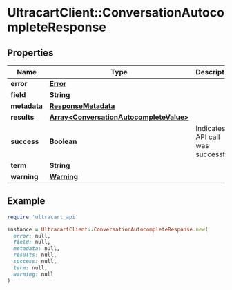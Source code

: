 # UltracartClient::ConversationAutocompleteResponse

## Properties

| Name | Type | Description | Notes |
| ---- | ---- | ----------- | ----- |
| **error** | [**Error**](Error.md) |  | [optional] |
| **field** | **String** |  | [optional] |
| **metadata** | [**ResponseMetadata**](ResponseMetadata.md) |  | [optional] |
| **results** | [**Array&lt;ConversationAutocompleteValue&gt;**](ConversationAutocompleteValue.md) |  | [optional] |
| **success** | **Boolean** | Indicates if API call was successful | [optional] |
| **term** | **String** |  | [optional] |
| **warning** | [**Warning**](Warning.md) |  | [optional] |

## Example

```ruby
require 'ultracart_api'

instance = UltracartClient::ConversationAutocompleteResponse.new(
  error: null,
  field: null,
  metadata: null,
  results: null,
  success: null,
  term: null,
  warning: null
)
```

